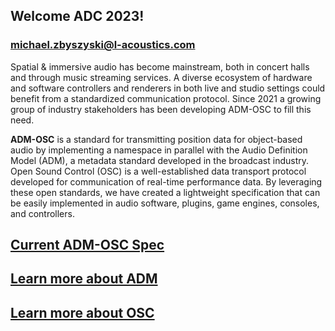 ## Welcome ADC 2023!

### michael.zbyszyski@l-acoustics.com

Spatial & immersive audio has become mainstream, both in concert halls and through music streaming services. A diverse ecosystem of hardware and software controllers and renderers in both live and studio settings could benefit from a standardized communication protocol. Since 2021 a growing group of industry stakeholders has been developing ADM-OSC to fill this need. 

**ADM-OSC** is a standard for transmitting position data for object-based audio by implementing a namespace in parallel with the Audio Definition Model (ADM), a metadata standard developed in the broadcast industry. Open Sound Control (OSC) is a well-established data transport protocol developed for communication of real-time performance data. By leveraging these open standards, we have created a lightweight specification that can be easily implemented in audio software, plugins, game engines, consoles, and controllers.

## [Current ADM-OSC Spec](https://immersive-audio-live.github.io/ADM-OSC/html/adm_spec.html)

## [Learn more about ADM](https://adm.ebu.io/index.html)

## [Learn more about OSC](https://opensoundcontrol.stanford.edu/)
